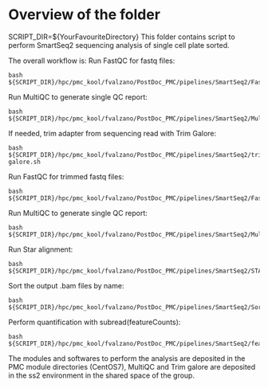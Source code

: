# Overview of the folder

SCRIPT_DIR=${YourFavouriteDirectory}
This folder contains script to perform SmartSeq2 sequencing analysis of single cell plate sorted.


The overall workflow is:
Run FastQC for fastq files:
    
    bash ${SCRIPT_DIR}/hpc/pmc_kool/fvalzano/PostDoc_PMC/pipelines/SmartSeq2/FastQC.sh

Run MultiQC to generate single QC report:

    bash ${SCRIPT_DIR}/hpc/pmc_kool/fvalzano/PostDoc_PMC/pipelines/SmartSeq2/MultiQC.sh

If needed, trim adapter from sequencing read with Trim Galore:

    bash ${SCRIPT_DIR}/hpc/pmc_kool/fvalzano/PostDoc_PMC/pipelines/SmartSeq2/trim-galore.sh

Run FastQC for trimmed fastq files:

    bash ${SCRIPT_DIR}/hpc/pmc_kool/fvalzano/PostDoc_PMC/pipelines/SmartSeq2/FastQC_post_trimming.sh

Run MultiQC to generate single QC report:

    bash ${SCRIPT_DIR}/hpc/pmc_kool/fvalzano/PostDoc_PMC/pipelines/SmartSeq2/MultiQC_post_trimming.sh

Run Star alignment:

    bash ${SCRIPT_DIR}/hpc/pmc_kool/fvalzano/PostDoc_PMC/pipelines/SmartSeq2/STAR.sh

Sort the output .bam files by name:

    bash ${SCRIPT_DIR}/hpc/pmc_kool/fvalzano/PostDoc_PMC/pipelines/SmartSeq2/Sorting_bam.sh

Perform quantification with subread(featureCounts):

    bash ${SCRIPT_DIR}/hpc/pmc_kool/fvalzano/PostDoc_PMC/pipelines/SmartSeq2/featureCounts.sh


The modules and softwares to perform the analysis are deposited in the PMC module directories (CentOS7), MultiQC and Trim galore are deposited in the ss2 environment in the shared space of the group.